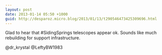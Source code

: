 ```yaml
---
layout: post
date: 2013-01-14 05:50 +1000
guid: http://desparoz.micro.blog/2013/01/13/t290546473425309696.html
---
```

Glad to hear that #SidingSprings telescopes appear ok. Sounds like much rebuilding for support infrastructure. 

@dr_krystal @LeftyBW1983
